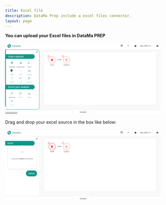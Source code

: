 ```yaml
---
title: Excel file
description: DataMa Prep include a excel files connector.
layout: page
---
```


**You can upload your Excel files in DataMa PREP**

![Excel Step 1](images/Excelstep1.png)

Drag and drop your excel source in the box like below: 

![Excel Step 2](images/Excelstep2.png)
